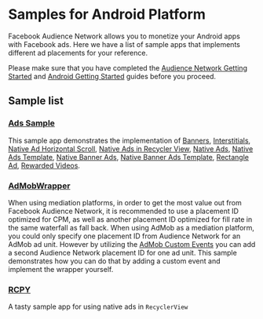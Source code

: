 Samples for Android Platform
============================

Facebook Audience Network allows you to monetize your Android apps with Facebook ads. Here we have a list of sample apps that implements different ad placements for your reference.

Please make sure that you have completed the [Audience Network Getting Started][1] and [Android Getting Started][2] guides before you proceed.

Sample list
-----------

### [Ads Sample](./AdsSample)
This sample app demonstrates the implementation of [Banners][3], [Interstitials][4], [Native Ad Horizontal Scroll][7], [Native Ads in Recycler View][7], [Native Ads][5], [Native Ads Template][9], [Native Banner Ads][10], [Native Banner Ads Template][9], [Rectangle Ad][3], [Rewarded Videos][8].

### [AdMobWrapper](./AdMobWrapper)
When using mediation platforms, in order to get the most value out from Facebook Audience Network, it is recommended to use a placement ID optimized for CPM, as well as another placement ID optimized for fill rate in the same waterfall as fall back. When using AdMob as a mediation platform, you could only specify one placement ID from Audience Network for an AdMob ad unit. However by utilizing the [AdMob Custom Events][6] you can add a second Audience Network placement ID for one ad unit. This sample demonstrates how you can do that by adding a custom event and implement the wrapper yourself.  

### [RCPY](./RCPY)
A tasty sample app for using native ads in `RecyclerView`


[1]: https://developers.facebook.com/docs/audience-network/getting-started
[2]: https://developers.facebook.com/docs/audience-network/android
[3]: https://developers.facebook.com/docs/audience-network/android-banners
[4]: https://developers.facebook.com/docs/audience-network/android-interstitial
[5]: https://developers.facebook.com/docs/audience-network/android-native
[6]: https://firebase.google.com/docs/admob/android/custom-events
[7]: https://developers.facebook.com/docs/audience-network/android/nativeadsmanager
[8]: https://developers.facebook.com/docs/audience-network/android/rewarded-video
[9]: https://developers.facebook.com/docs/audience-network/android/nativeadtemplate
[10]: https://developers.facebook.com/docs/audience-network/android-native-banner
